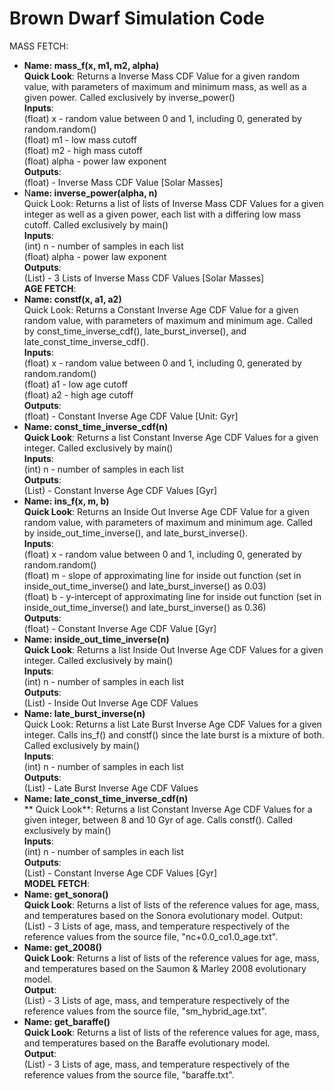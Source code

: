 # Brown Dwarf Simulation Code
MASS FETCH:
- **Name: mass_f(x, m1, m2, alpha)**<br>
    **Quick Look**: Returns a Inverse Mass CDF Value for a given random value, with parameters of maximum and minimum mass, as well as a given power.
    Called exclusively by inverse_power()<br>
    **Inputs**:<br>
    (float) x - random value between 0 and 1, including 0, generated by random.random()<br>
    (float) m1 - low mass cutoff<br>
    (float) m2 - high mass cutoff<br>
    (float) alpha - power law exponent<br>
    **Outputs**:<br>
    (float) - Inverse Mass CDF Value [Solar Masses]<br>
- N**ame: inverse_power(alpha, n)**<br>
    Quick Look: Returns a list of lists of Inverse Mass CDF Values for a given integer as well as a given power, each list with a differing low mass cutoff.
    Called exclusively by main()<br>
    **Inputs**:<br>
    (int) n - number of samples in each list<br>
    (float) alpha - power law exponent<br>
    **Outputs**:<br>
    (List) - 3 Lists of Inverse Mass CDF Values [Solar Masses]<br>
**AGE FETCH**:
- **Name: constf(x, a1, a2)**<br>
    Quick Look: Returns a Constant Inverse Age CDF Value for a given random value, with parameters of maximum and minimum age.
        Called by const_time_inverse_cdf(), late_burst_inverse(), and late_const_time_inverse_cdf().<br>
    **Inputs**:<br>
    (float) x - random value between 0 and 1, including 0, generated by random.random()<br>
    (float) a1 - low age cutoff<br>
    (float) a2 - high age cutoff<br>
    **Outputs**:<br>
    (float) - Constant Inverse Age CDF Value [Unit: Gyr]<br>
- **Name: const_time_inverse_cdf(n)**<br>
    **Quick Look**: Returns a list Constant Inverse Age CDF Values for a given integer.
    Called exclusively by main()<br>
    **Inputs**:<br>
    (int) n - number of samples in each list<br>
    **Outputs**:<br>
    (List) - Constant Inverse Age CDF Values [Gyr]<br>
- **Name: ins_f(x, m, b)**<br>
    **Quick Look**: Returns an Inside Out Inverse Age CDF Value for a given random value, with parameters of maximum and minimum age.
        Called by inside_out_time_inverse(), and late_burst_inverse().<br>
    **Inputs**:<br>
    (float) x - random value between 0 and 1, including 0, generated by random.random()<br>
    (float) m - slope of approximating line for inside out function (set in inside_out_time_inverse() and late_burst_inverse() as 0.03)<br>
    (float) b - y-intercept of approximating line for inside out function (set in inside_out_time_inverse() and late_burst_inverse() as 0.36)<br>
    **Outputs**:<br>
    (float) - Constant Inverse Age CDF Value [Gyr]<br>
- **Name: inside_out_time_inverse(n)**<br>
    **Quick Look**: Returns a list Inside Out Inverse Age CDF Values for a given integer.
        Called exclusively by main()<br>
    **Inputs**:<br>
    (int) n - number of samples in each list<br>
    **Outputs**:<br>
    (List) - Inside Out Inverse Age CDF Values<br>
- **Name: late_burst_inverse(n)**<br>
    Quick Look: Returns a list Late Burst Inverse Age CDF Values for a given integer. Calls ins_f() and constf() since the late burst is a mixture of both.
        Called exclusively by main()<br>
    **Inputs**:<br>
    (int) n - number of samples in each list<br>
    **Outputs**:<br>
    (List) - Late Burst Inverse Age CDF Values<br>
- **Name: late_const_time_inverse_cdf(n)**<br>
   ** Quick Look**: Returns a list Constant Inverse Age CDF Values for a given integer, between 8 and 10 Gyr of age. Calls constf().
        Called exclusively by main()<br>
    **Inputs**:<br>
    (int) n - number of samples in each list<br>
    **Outputs**:<br>
    (List) - Constant Inverse Age CDF Values [Gyr]<br>
**MODEL FETCH**:<br>
- **Name: get_sonora()**<br>
    **Quick Look**: Returns a list of lists of the reference values for age, mass, and temperatures based on the Sonora evolutionary model.
    Output:<br>
    (List) - 3 Lists of age, mass, and temperature respectively of the reference values from the source file, "nc+0.0_co1.0_age.txt".<br>
- **Name: get_2008()**<br>
    **Quick Look**: Returns a list of lists of the reference values for age, mass, and temperatures based on the Saumon & Marley 2008 evolutionary model.<br>
    **Output**:<br>
    (List) - 3 Lists of age, mass, and temperature respectively of the reference values from the source file, "sm_hybrid_age.txt".<br>
- **Name: get_baraffe()<br>**
    **Quick Look**: Returns a list of lists of the reference values for age, mass, and temperatures based on the Baraffe evolutionary model.<br>
    **Output**:<br>
    (List) - 3 Lists of age, mass, and temperature respectively of the reference values from the source file, "baraffe.txt".<br>

